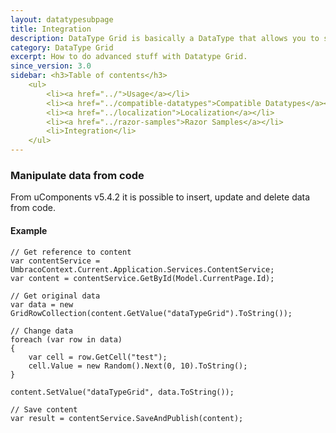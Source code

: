 ```yaml
---
layout: datatypesubpage
title: Integration
description: DataType Grid is basically a DataType that allows you to store DataTypes in a grid-like fashion. Think Excel, but with other Datatypes instead of textboxes. 
category: DataType Grid
excerpt: How to do advanced stuff with Datatype Grid.
since_version: 3.0
sidebar: <h3>Table of contents</h3>
    <ul>
        <li><a href="../">Usage</a></li>
        <li><a href="../compatible-datatypes">Compatible Datatypes</a></li>
        <li><a href="../localization">Localization</a></li>
        <li><a href="../razor-samples">Razor Samples</a></li>
        <li>Integration</li>
    </ul>
---
```

### Manipulate data from code ###
From uComponents v5.4.2 it is possible to insert, update and delete data from code.

#### Example ####

	// Get reference to content
	var contentService = UmbracoContext.Current.Application.Services.ContentService;
	var content = contentService.GetById(Model.CurrentPage.Id);

	// Get original data
	var data = new GridRowCollection(content.GetValue("dataTypeGrid").ToString());

	// Change data
	foreach (var row in data)
	{
	    var cell = row.GetCell("test");
	    cell.Value = new Random().Next(0, 10).ToString();
	}

	content.SetValue("dataTypeGrid", data.ToString());

	// Save content
	var result = contentService.SaveAndPublish(content);